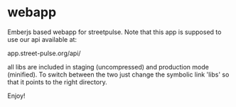 webapp
======

Emberjs based webapp for streetpulse. Note that this app is supposed to use our api available at:

app.street-pulse.org/api/

all libs are included in staging (uncompressed) and production mode (minified). To switch between the two just change the symbolic link 'libs' so that it points to the right directory.


Enjoy!
